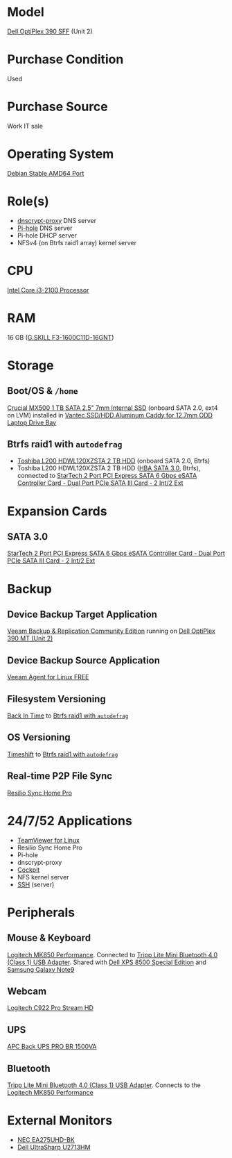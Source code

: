 # Model

[Dell OptiPlex 390 SFF](https://www.dell.com/support/home/us/en/04/product-support/product/optiplex-390/overview) (Unit 2)

# Purchase Condition

Used

# Purchase Source

Work IT sale

# Operating System

[Debian Stable AMD64 Port](https://www.debian.org/releases/stable/)

# Role(s)

* [dnscrypt-proxy](https://github.com/DNSCrypt/dnscrypt-proxy) DNS server
* [Pi-hole](https://pi-hole.net/) DNS server
* Pi-hole DHCP server
* NFSv4 (on Btrfs raid1 array) kernel server

# CPU

[Intel Core i3-2100 Processor](https://ark.intel.com/content/www/us/en/ark/products/53422/intel-core-i3-2100-processor-3m-cache-3-10-ghz.html)

# RAM

16 GB ([G.SKILL F3-1600C11D-16GNT](http://www.gskill.com/product/165/186/1532584719/F3-1600C11D-16GNTValueDDR3-1600MHz-CL11-11-11-1.50V16GB-(2x8GB)))

# Storage

## Boot/OS & `/home`

[Crucial MX500 1 TB SATA 2.5" 7mm Internal SSD](https://content.crucial.com/content/dam/crucial/ssd-products/mx500/flyer/crucial-mx500-ssd-productflyer-letter-en.pdf) (onboard SATA 2.0, ext4 on LVM) installed in [Vantec SSD/HDD Aluminum Caddy for 12.7mm ODD Laptop Drive Bay](https://www.vantecusa.com/products_detail.php?p_id=144&p_name=SSD%2FHDD+Aluminum+Caddy+for+12.7mm+ODD+Laptop+Drive+Bay&pc_id=6&pc_name=Converters&pt_id=2&pt_name=Hard+Drive+Accessories)

## Btrfs raid1 with `autodefrag`

* [Toshiba L200 HDWL120XZSTA 2 TB HDD](https://www.toshiba-storage.com/products/toshiba-internal-hard-drives-l200/?pdf) (onboard SATA 2.0, Btrfs)
* Toshiba L200 HDWL120XZSTA 2 TB HDD ([HBA SATA 3.0](https://github.com/jdrch/Hardware/blob/master/Dell%20OptiPlex%20390-1%20SFF.md#sata-30), Btrfs), connected to [StarTech 2 Port PCI Express SATA 6 Gbps eSATA Controller Card - Dual Port PCIe SATA III Card - 2 Int/2 Ext](https://github.com/jdrch/Hardware/blob/master/Dell%20OptiPlex%20390-1%20SFF.md#sata-30)

# Expansion Cards

## SATA 3.0

[StarTech 2 Port PCI Express SATA 6 Gbps eSATA Controller Card - Dual Port PCIe SATA III Card - 2 Int/2 Ext](https://www.startech.com/Cards-Adapters/HDD-Controllers/SATA-Cards/2-Port-PCI-Express-SATA-6-Gbps-eSATA-Controller-Card~PEXESAT322I)

# Backup

## Device Backup Target Application

[Veeam Backup & Replication Community Edition](https://www.veeam.com/virtual-machine-backup-solution-free.html) running on [Dell OptiPlex 390 MT (Unit 2)](https://github.com/jdrch/Hardware/blob/master/Dell%20OptiPlex%20390-1%20MT.md)

## Device Backup Source Application

[Veeam Agent for Linux FREE](https://www.veeam.com/linux-backup-free.html)

## Filesystem Versioning

[Back In Time](https://github.com/bit-team/backintime) to [Btrfs raid1 with `autodefrag`](https://github.com/jdrch/Hardware/blob/master/Dell%20OptiPlex%20390-1%20SFF.md#btrfs-raid1-with-autodefrag)

## OS Versioning

[Timeshift](https://github.com/teejee2008/Timeshift) to [Btrfs raid1 with `autodefrag`](https://github.com/jdrch/Hardware/blob/master/Dell%20OptiPlex%20390-1%20SFF.md#btrfs-raid1-with-autodefrag)

## Real-time P2P File Sync

[Resilio Sync Home Pro](https://www.resilio.com/individuals/)

# 24/7/52 Applications

* [TeamViewer for Linux](https://www.teamviewer.com/en-us/download/linux/)
* Resilio Sync Home Pro
* Pi-hole
* dnscrypt-proxy
* [Cockpit](https://cockpit-project.org/)
* NFS kernel server
* [SSH](https://www.openssh.com/) (server)

# Peripherals

## Mouse & Keyboard

[Logitech MK850 Performance](https://www.logitech.com/en-us/product/mk850-wireless-keyboard-mouse-combo). Connected to [Tripp Lite Mini Bluetooth 4.0 (Class 1) USB Adapter](https://github.com/jdrch/Hardware/blob/master/Dell%20OptiPlex%20390-1%20SFF.md#bluetooth). Shared with [Dell XPS 8500 Special Edition](https://github.com/jdrch/Hardware/blob/master/Dell%20XPS%208500%20Special%20Edition.md#mouse--keyboard) and [Samsung Galaxy Note9](https://github.com/jdrch/Hardware/blob/master/Samsung%20Galaxy%20Note9.md#mouse--keyboad)

## Webcam

[Logitech C922 Pro Stream HD](https://www.logitech.com/en-us/product/c922-pro-stream-webcam)

## UPS

[APC Back UPS PRO BR 1500VA](https://github.com/jdrch/Hardware/blob/master/UPS.md#battery-backed-up-devices)

## Bluetooth

[Tripp Lite Mini Bluetooth 4.0 (Class 1) USB Adapter](https://www.tripplite.com/mini-bluetooth-4.0-class-1-usb-adapter~U261001BT4). Connects to the [Logitech MK850 Performance](https://github.com/jdrch/Hardware/blob/master/Dell%20OptiPlex%20390-1%20SFF.md#mouse--keyboard)

# External Monitors

* [NEC EA275UHD-BK](https://github.com/jdrch/Hardware/blob/master/Monitors.md#connected-devices-2)
* [Dell UltraSharp U2713HM](https://github.com/jdrch/Hardware/blob/master/Monitors.md#connected-devices-3)
